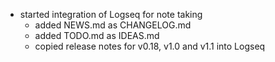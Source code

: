 - started integration of Logseq for note taking
	- added NEWS.md as CHANGELOG.md
	- added TODO.md as IDEAS.md
	- copied release notes for v0.18, v1.0 and v1.1 into Logseq